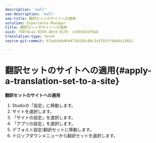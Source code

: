 ```yaml
---
description: 'null'
seo-description: 'null'
seo-title: 翻訳セットのサイトへの適用
solution: Experience Manager
title: 翻訳セットのサイトへの適用
uuid: 750f4ca2-0350-40c9-9176- ce56581bf8ab
translation-type: tm+mt
source-git-commit: 67aeb3de964473b326c88c3a3f81ff48a6a12652

---
```



# 翻訳セットのサイトへの適用{#apply-a-translation-set-to-a-site}

**翻訳セットのサイトへの適用**

1. Studioの「設定」に移動します。
1. サイトを選択します。
1. 「サイトの設定」を選択します。
1. 「アプリの設定」を選択します。
1. デフォルト設定/翻訳セットに移動します。
1. ドロップダウンメニューから翻訳セットを選択します。